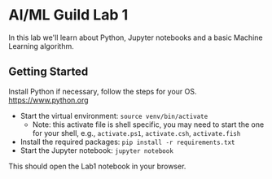 # AI/ML Guild Lab 1

In this lab we'll learn about Python, Jupyter notebooks and a basic Machine 
Learning algorithm. 

## Getting Started

Install Python if necessary, follow the steps for your OS. 
<https://www.python.org>

* Start the virtual environment: `source venv/bin/activate`
  * Note: this activate file is shell specific, you may need to start the one 
  for your shell, e.g., `activate.ps1`, `activate.csh`, `activate.fish`
* Install the required packages: `pip install -r requirements.txt`
* Start the Jupyter notebook: `jupyter notebook`

This should open the Lab1 notebook in your browser.